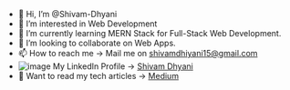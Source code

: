 - 👋 Hi, I’m @Shivam-Dhyani
- 👀 I’m interested in Web Development
- 🌱 I’m currently learning MERN Stack for Full-Stack Web Development.
- 💞️ I’m looking to collaborate on Web Apps.
- 📫 How to reach me -> Mail me on shivamdhiyani15@gmail.com
- ![image](https://user-images.githubusercontent.com/69079491/120188821-364c7380-c234-11eb-92d9-13e3b2c8b3c4.png)  My LinkedIn Profile -> [Shivam Dhyani](https://www.linkedin.com/in/shivam-dhyani-ba807b153/)
- 📜 Want to read my tech articles -> [Medium](https://shivamdhyani.medium.com)

<!---
Shivam-Dhyani/Shivam-Dhyani is a ✨ special ✨ repository because its `README.md` (this file) appears on your GitHub profile.
You can click the Preview link to take a look at your changes.
--->
